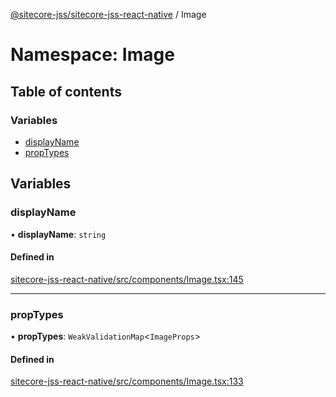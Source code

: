 [@sitecore-jss/sitecore-jss-react-native](../README.md) / Image

# Namespace: Image

## Table of contents

### Variables

- [displayName](Image.md#displayname)
- [propTypes](Image.md#proptypes)

## Variables

### displayName

• **displayName**: `string`

#### Defined in

[sitecore-jss-react-native/src/components/Image.tsx:145](https://github.com/Sitecore/jss/blob/f84c92fe5/packages/sitecore-jss-react-native/src/components/Image.tsx#L145)

___

### propTypes

• **propTypes**: `WeakValidationMap`\<`ImageProps`\>

#### Defined in

[sitecore-jss-react-native/src/components/Image.tsx:133](https://github.com/Sitecore/jss/blob/f84c92fe5/packages/sitecore-jss-react-native/src/components/Image.tsx#L133)
